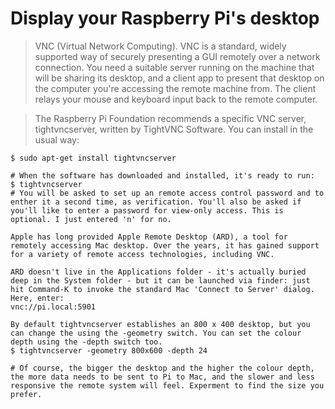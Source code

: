 Display your Raspberry Pi's desktop
===================================

> VNC (Virtual Network Computing). VNC is a standard, widely supported way of securely presenting a GUI remotely over a network connection. You need a suitable server running on the machine that will be sharing its desktop, and a client app to present that desktop on the computer you're accessing the remote machine from. The client relays your mouse and keyboard input back to the remote computer.

> The Raspberry Pi Foundation recommends a specific VNC server, tightvncserver, written by TightVNC Software. You can install in the usual way:
```
$ sudo apt-get install tightvncserver 

# When the software has downloaded and installed, it's ready to run:
$ tightvncserver 
# You will be asked to set up an remote access control password and to enther it a second time, as verification. You'll also be asked if you'll like to enter a password for view-only access. This is optional. I just entered 'n' for no.

Apple has long provided Apple Remote Desktop (ARD), a tool for remotely accessing Mac desktop. Over the years, it has gained support for a variety of remote access technologies, including VNC.

ARD doesn't live in the Applications folder - it's actually buried deep in the System folder - but it can be launched via finder: just hit Command-K to invoke the standard Mac 'Connect to Server' dialog. Here, enter:
vnc://pi.local:5901

By default tightvncserver establishes an 800 x 400 desktop, but you can change the using the -geometry switch. You can set the colour depth using the -depth switch too. 
$ tightvncserver -geometry 800x600 -depth 24

# Of course, the bigger the desktop and the higher the colour depth, the more data needs to be sent to Pi to Mac, and the slower and less responsive the remote system will feel. Experment to find the size you prefer.
```

